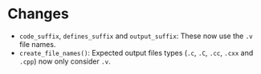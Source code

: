 # Changes

- `code_suffix`, `defines_suffix` and `output_suffix`: These now use the `.v`
  file names.
- `create_file_names()`: Expected output files types (`.c`, `.C`, `.cc`, `.cxx`
  and `.cpp`) now only consider `.v`.
